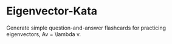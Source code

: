 # Eigenvector-Kata
Generate simple question-and-answer flashcards for practicing eigenvectors, Av = \lambda v.
